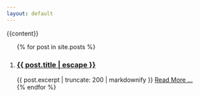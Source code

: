 ```yaml
---
layout: default
---
```


<section class = 'overview fulls'>
  <div class = 'overlay flex-in'>{{content}}</div>
</section>
<section class = 'hold wrap'>
  <ol class = 'posts'>
    {% for post in site.posts %}
    <li class = 'post'>
      <h3 class = 'post_link'>
      <a href="{{ post.url | relative_url }}">{{ post.title | escape }}</a>
      </h3>
      {{ post.excerpt  | truncate: 200 | markdownify }} 
      <a href="{{ post.url | relative_url }}"><span class = 'mark'>Read More ...</span></a>
    </li>
    {% endfor %}
  </ol>
</section>

